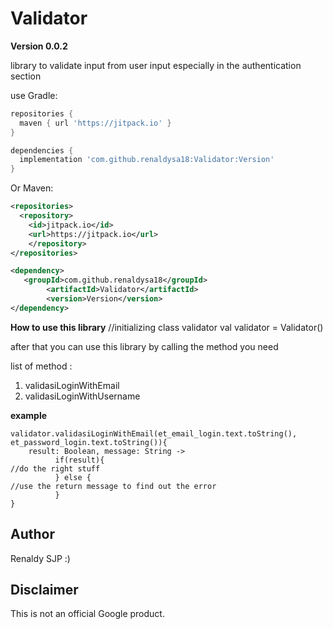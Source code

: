 # Validator

<b>Version 0.0.2</b>

library to validate input from user input especially in the authentication section

use Gradle:

```gradle
repositories {
  maven { url 'https://jitpack.io' }
}

dependencies {
  implementation 'com.github.renaldysa18:Validator:Version'
}
```
Or Maven:

```xml
<repositories>
  <repository>
    <id>jitpack.io</id>
    <url>https://jitpack.io</url>
	</repository>
</repositories>

<dependency>
   <groupId>com.github.renaldysa18</groupId>
	    <artifactId>Validator</artifactId>
	    <version>Version</version>
</dependency>
```

<b>How to use this library</b>
//initializing class validator
val validator = Validator()

after that you can use this library by calling the method you need

list of method :
1. validasiLoginWithEmail
2. validasiLoginWithUsername

<b>example</b>
```
validator.validasiLoginWithEmail(et_email_login.text.toString(), et_password_login.text.toString()){
    result: Boolean, message: String ->
          if(result){
//do the right stuff
          } else {
//use the return message to find out the error
          }
}
```

Author
------
Renaldy SJP :)

Disclaimer
---------
This is not an official Google product.
